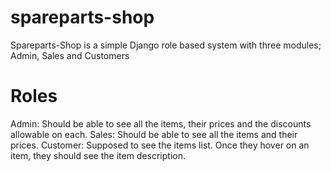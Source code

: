# spareparts-shop
Spareparts-Shop is a simple Django role based system with three modules; Admin, Sales and Customers

# Roles
Admin: Should be able to see all the items, their prices and the discounts allowable on each.
Sales: Should be able to see all the items and their prices.
Customer: Supposed to see the items list. Once they hover on an item, they should see the item description.
